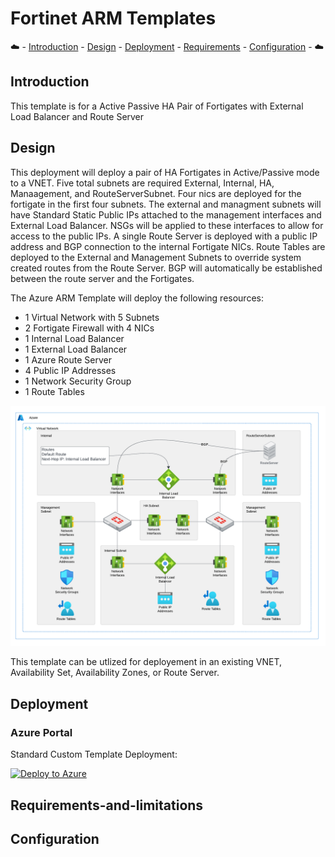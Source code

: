 # Fortinet ARM Templates

:cloud: - [Introduction](#introduction) - [Design](#design) - [Deployment](#deployment) - [Requirements](#requirements-and-limitations) - [Configuration](#configuration) - :cloud:

## Introduction

This template is for a Active Passive HA Pair of Fortigates with External Load Balancer and Route Server

## Design

This deployment will deploy a pair of HA Fortigates in Active/Passive mode to a VNET. Five total subnets are required External, Internal, HA, Manaagement, and RouteServerSubnet. Four nics are deployed for the fortigate in the first four subnets.  The external and managment subnets will have Standard Static Public IPs attached to the management interfaces and External Load Balancer. NSGs will be applied to these interfaces to allow for access to the public IPs. A single Route Server is deployed with a public IP address and BGP connection to the internal Fortigate NICs.  Route Tables are deployed to the External and Management Subnets to override system created routes from the Route Server.  BGP will automatically be established between the route server and the Fortigates.

The Azure ARM Template will deploy the following resources:

- 1 Virtual Network with 5 Subnets
- 2 Fortigate Firewall with 4 NICs
- 1 Internal Load Balancer
- 1 External Load Balancer
- 1 Azure Route Server
- 4 Public IP Addresses
- 1 Network Security Group
- 1 Route Tables

![fortigate active/passive elb with route server design](images/fgt-dual-a-p-rs.png)

This template can be utlized for deployement in an existing VNET, Availability Set, Availability Zones, or Route Server.

## Deployment

### Azure Portal

Standard Custom Template Deployment:

[![Deploy to Azure](https://aka.ms/deploytoazurebutton)](https%3A%2F%2Fraw.githubusercontent.com%2Fswansosj%2FFortinet-ARM%2Fmain%2FFortiGate%2FDual%2FWG-A-P-ELP-RS%2Fazuredeploy.json)

## Requirements-and-limitations

## Configuration
